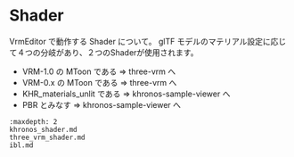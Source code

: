# Shader

VrmEditor で動作する Shader について。
glTF モデルのマテリアル設定に応じて４つの分岐があり、２つのShaderが使用されます。

- VRM-1.0 の MToon である => three-vrm へ
- VRM-0.x の MToon である => three-vrm へ
- KHR_materials_unlit である => khronos-sample-viewer へ
- PBR とみなす => khronos-sample-viewer へ

```{toctree}
:maxdepth: 2
khronos_shader.md
three_vrm_shader.md
ibl.md
```

